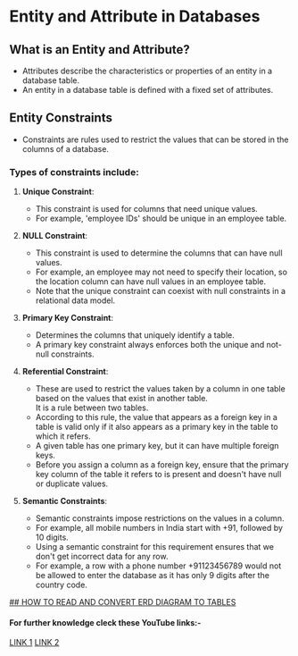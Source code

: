 # Entity and Attribute in Databases

## What is an Entity and Attribute?

- Attributes describe the characteristics or properties of an entity in a database table.  
- An entity in a database table is defined with a fixed set of attributes.

## Entity Constraints

- Constraints are rules used to restrict the values that can be stored in the columns of a database.
   
### Types of constraints include:

1. **Unique Constraint**:
   - This constraint is used for columns that need unique values.  
   - For example, 'employee IDs' should be unique in an employee table.

2. **NULL Constraint**:
   - This constraint is used to determine the columns that can have null values.  
   - For example, an employee may not need to specify their location, so the location column can have null values in an employee table.  
   - Note that the unique constraint can coexist with null constraints in a relational data model.

3. **Primary Key Constraint**:
   - Determines the columns that uniquely identify a table.  
   - A primary key constraint always enforces both the unique and not-null constraints.

4. **Referential Constraint**:
   - These are used to restrict the values taken by a column in one table based on the values that exist in another table.  
   It is a rule between two tables.  
   - According to this rule, the value that appears as a foreign key in a table is valid only if it also appears as a primary key in the table to which it refers.  
   - A given table has one primary key, but it can have multiple foreign keys.  
   - Before you assign a column as a foreign key, ensure that the primary key column of the table it refers to is present and doesn't have null or duplicate values.

5. **Semantic Constraints**: 
   - Semantic constraints impose restrictions on the values in a column.  
   - For example, all mobile numbers in India start with +91, followed by 10 digits.  
   - Using a semantic constraint for this requirement ensures that we don't get incorrect data for any row.  
   - For example, a row with a phone number +91123456789 would not be allowed to enter the database as it has only 9 digits after the country code.
  
[## HOW TO READ AND CONVERT ERD DIAGRAM TO TABLES ](https://github.com/Bibek417/SQL-Proficiency/blob/main/How%20to%20read%20and%20Convert%20Erd%20Diagrma%20to%20tables.pdf)

#### For further knowledge cleck these YouTube links:- 
[LINK 1](https://www.youtube.com/watch?v=_xHl2gpoXqI&t=1050s)
[LINK 2](https://www.youtube.com/watch?v=gbVev8RuZLg)



